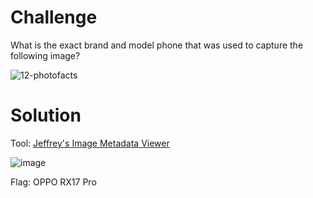 # Challenge

What is the exact brand and model phone that was used to capture the following image?

![12-photofacts](https://user-images.githubusercontent.com/81070073/120949976-a22e5080-c6fa-11eb-86f6-1eff43d15bfe.jpg)

# Solution

Tool: [Jeffrey's Image Metadata Viewer](http://exif.regex.info/exif.cgi)

![image](https://user-images.githubusercontent.com/81070073/120950090-e0c40b00-c6fa-11eb-9ff2-33282376317b.png)

Flag: OPPO RX17 Pro
